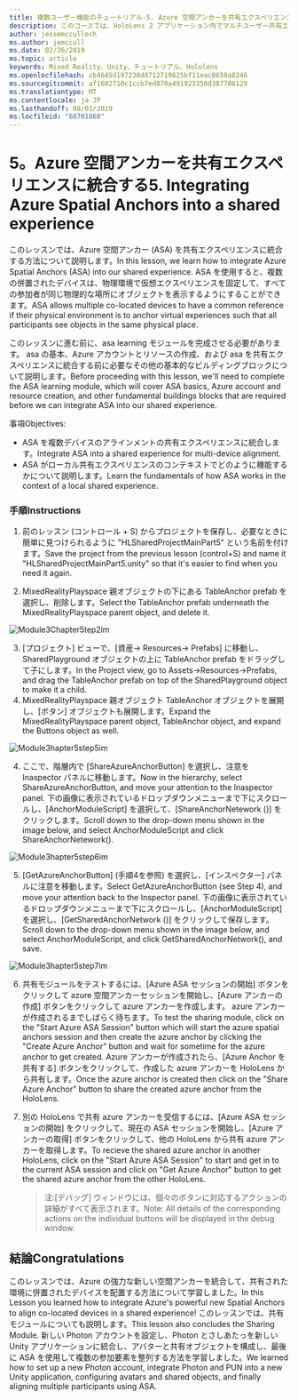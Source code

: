 ```yaml
---
title: 複数ユーザー機能のチュートリアル-5. Azure 空間アンカーを共有エクスペリエンスに統合する
description: このコースでは、HoloLens 2 アプリケーション内でマルチユーザー共有エクスペリエンスを実装する方法について説明します。
author: jessemcculloch
ms.author: jemccull
ms.date: 02/26/2019
ms.topic: article
keywords: Mixed Reality、Unity、チュートリアル、Hololens
ms.openlocfilehash: cb4645d197238d8712719625bf11eac0650a8246
ms.sourcegitcommit: af1602710c1ccb7ed870a491923350d387706129
ms.translationtype: MT
ms.contentlocale: ja-JP
ms.lasthandoff: 08/01/2019
ms.locfileid: "68701868"
---
```

# <a name="5-integrating-azure-spatial-anchors-into-a-shared-experience"></a><span data-ttu-id="e204e-105">5。Azure 空間アンカーを共有エクスペリエンスに統合する</span><span class="sxs-lookup"><span data-stu-id="e204e-105">5. Integrating Azure Spatial Anchors into a shared experience</span></span>

<span data-ttu-id="e204e-106">このレッスンでは、Azure 空間アンカー (ASA) を共有エクスペリエンスに統合する方法について説明します。</span><span class="sxs-lookup"><span data-stu-id="e204e-106">In this lesson, we learn how to integrate Azure Spatial Anchors (ASA) into our shared experience.</span></span> <span data-ttu-id="e204e-107">ASA を使用すると、複数の併置されたデバイスは、物理環境で仮想エクスペリエンスを固定して、すべての参加者が同じ物理的な場所にオブジェクトを表示するようにすることができます。</span><span class="sxs-lookup"><span data-stu-id="e204e-107">ASA allows multiple co-located devices to have a common reference if their physical environment is to anchor virtual experiences such that all participants see objects in the same physical place.</span></span>

<span data-ttu-id="e204e-108">このレッスンに進む前に、asa learning モジュールを完成させる必要があります。 asa の基本、Azure アカウントとリソースの作成、および asa を共有エクスペリエンスに統合する前に必要なその他の基本的なビルディングブロックについて説明します。</span><span class="sxs-lookup"><span data-stu-id="e204e-108">Before proceeding with this lesson, we'll need to complete the ASA learning module, which will cover ASA basics, Azure account and resource creation, and other fundamental buildings blocks that are required before we can integrate ASA into our shared experience.</span></span>

<span data-ttu-id="e204e-109">事項</span><span class="sxs-lookup"><span data-stu-id="e204e-109">Objectives:</span></span>

- <span data-ttu-id="e204e-110">ASA を複数デバイスのアラインメントの共有エクスペリエンスに統合します。</span><span class="sxs-lookup"><span data-stu-id="e204e-110">Integrate ASA into a shared experience for multi-device alignment.</span></span>
- <span data-ttu-id="e204e-111">ASA がローカル共有エクスペリエンスのコンテキストでどのように機能するかについて説明します。</span><span class="sxs-lookup"><span data-stu-id="e204e-111">Learn the fundamentals of how ASA works in the context of a local shared experience.</span></span>

### <a name="instructions"></a><span data-ttu-id="e204e-112">手順</span><span class="sxs-lookup"><span data-stu-id="e204e-112">Instructions</span></span>

1. <span data-ttu-id="e204e-113">前のレッスン (コントロール + S) からプロジェクトを保存し、必要なときに簡単に見つけられるように "HLSharedProjectMainPart5" という名前を付けます。</span><span class="sxs-lookup"><span data-stu-id="e204e-113">Save the project from the previous lesson (control+S) and name it "HLSharedProjectMainPart5.unity" so that it's easier to find when you need it again.</span></span>

2. <span data-ttu-id="e204e-114">MixedRealityPlayspace 親オブジェクトの下にある TableAnchor prefab を選択し、削除します。</span><span class="sxs-lookup"><span data-stu-id="e204e-114">Select the TableAnchor prefab underneath the MixedRealityPlayspace parent object, and delete it.</span></span>

![Module3Chapter5tep2im](images/module3chapter5step2im.PNG)

3.  <span data-ttu-id="e204e-116">[プロジェクト] ビューで、[資産-> Resources-> Prefabs] に移動し、SharedPlayground オブジェクトの上に TableAnchor prefab をドラッグして子にします。</span><span class="sxs-lookup"><span data-stu-id="e204e-116">In the Project view, go to Assets->Resources->Prefabs, and drag the TableAnchor prefab on top of the SharedPlayground object to make it a child.</span></span>
4.  <span data-ttu-id="e204e-117">MixedRealityPlayspace 親オブジェクト TableAnchor オブジェクトを展開し、[ボタン] オブジェクトも展開します。</span><span class="sxs-lookup"><span data-stu-id="e204e-117">Expand the MixedRealityPlayspace parent object, TableAnchor object, and expand the Buttons object as well.</span></span> 

![Module3hapter5step5im](images/module3chapter5step5im.PNG)

4. <span data-ttu-id="e204e-119">ここで、階層内で [ShareAzureAnchorButton] を選択し、注意を Inaspector パネルに移動します。</span><span class="sxs-lookup"><span data-stu-id="e204e-119">Now in the hierarchy, select ShareAzureAnchorButton, and move your attention to the Inaspector panel.</span></span> <span data-ttu-id="e204e-120">下の画像に表示されているドロップダウンメニューまで下にスクロールし、[AnchorModuleScript] を選択して、[ShareAnchorNetework ()] をクリックします。</span><span class="sxs-lookup"><span data-stu-id="e204e-120">Scroll down to the drop-down menu shown in the image below, and select AnchorModuleScript and click ShareAnchorNetework().</span></span>

![Module3hapter5step6im](images/module3chapter5step6im.PNG)

5. <span data-ttu-id="e204e-122">[GetAzureAnchorButton] (手順4を参照) を選択し、[インスペクター] パネルに注意を移動します。</span><span class="sxs-lookup"><span data-stu-id="e204e-122">Select GetAzureAnchorButton (see Step 4), and move your attention back to the Inspector panel.</span></span> <span data-ttu-id="e204e-123">下の画像に表示されているドロップダウンメニューまで下にスクロールし、[AnchorModuleScript] を選択し、[GetSharedAnchorNetwork ()] をクリックして保存します。</span><span class="sxs-lookup"><span data-stu-id="e204e-123">Scroll down to the drop-down menu shown in the image below, and select AnchorModuleScript, and click GetSharedAnchorNetwork(), and save.</span></span>

![Module3hapter5step7im](images/module3chapter5step7im.PNG)

6. <span data-ttu-id="e204e-125">共有モジュールをテストするには、[Azure ASA セッションの開始] ボタンをクリックして azure 空間アンカーセッションを開始し、[Azure アンカーの作成] ボタンをクリックして azure アンカーを作成します。 azure アンカーが作成されるまでしばらく待ちます。</span><span class="sxs-lookup"><span data-stu-id="e204e-125">To test the sharing module, click on the "Start Azure ASA Session" button which will start the azure spatial anchors session and then create the azure anchor by clicking the "Create Azure Anchor" button and wait for sometime for the azure anchor to get created.</span></span> <span data-ttu-id="e204e-126">Azure アンカーが作成されたら、[Azure Anchor を共有する] ボタンをクリックして、作成した azure アンカーを HoloLens から共有します。</span><span class="sxs-lookup"><span data-stu-id="e204e-126">Once the azure anchor is created then click on the "Share Azure Anchor" button to share the created azure anchor from the HoloLens.</span></span>

7. <span data-ttu-id="e204e-127">別の HoloLens で共有 azure アンカーを受信するには、[Azure ASA セッションの開始] をクリックして、現在の ASA セッションを開始し、[Azure アンカーの取得] ボタンをクリックして、他の HoloLens から共有 azure アンカーを取得します。</span><span class="sxs-lookup"><span data-stu-id="e204e-127">To recieve the shared azure anchor in another HoloLens, click on the "Start Azure ASA Session" to start and get in to the current ASA session and click on "Get Azure Anchor" button to get the shared azure anchor from the other HoloLens.</span></span>

   > <span data-ttu-id="e204e-128">注:[デバッグ] ウィンドウには、個々のボタンに対応するアクションの詳細がすべて表示されます。</span><span class="sxs-lookup"><span data-stu-id="e204e-128">Note: All details of the corresponding actions on the individual buttons will be displayed in the debug window.</span></span>

## <a name="congratulations"></a><span data-ttu-id="e204e-129">結論</span><span class="sxs-lookup"><span data-stu-id="e204e-129">Congratulations</span></span>

<span data-ttu-id="e204e-130">このレッスンでは、Azure の強力な新しい空間アンカーを統合して、共有された環境に併置されたデバイスを配置する方法について学習しました。</span><span class="sxs-lookup"><span data-stu-id="e204e-130">In this Lesson you learned how to integrate Azure's powerful new Spatial Anchors to align co-located devices in a shared experience!</span></span> <span data-ttu-id="e204e-131">このレッスンでは、共有モジュールについても説明します。</span><span class="sxs-lookup"><span data-stu-id="e204e-131">This lesson also concludes the Sharing Module.</span></span> <span data-ttu-id="e204e-132">新しい Photon アカウントを設定し、Photon とさしあたっを新しい Unity アプリケーションに統合し、アバターと共有オブジェクトを構成し、最後に ASA を使用して複数の参加要素を整列する方法を学習しました。</span><span class="sxs-lookup"><span data-stu-id="e204e-132">We learned how to set up a new Photon account, integrate Photon and PUN into a new Unity application, configuring avatars and shared objects, and finally aligning multiple participants using ASA.</span></span> 

